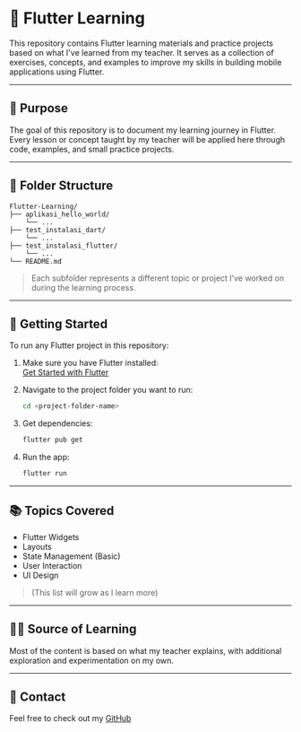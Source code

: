# 📱 Flutter Learning

This repository contains Flutter learning materials and practice projects based on what I've learned from my teacher. It serves as a collection of exercises, concepts, and examples to improve my skills in building mobile applications using Flutter.

---

## 📌 Purpose

The goal of this repository is to document my learning journey in Flutter. Every lesson or concept taught by my teacher will be applied here through code, examples, and small practice projects.

---

## 📂 Folder Structure

    Flutter-Learning/
    ├── aplikasi_hello_world/
        └── ...
    ├── test_instalasi_dart/
        └── ...
    ├── test_instalasi_flutter/
        └── ...
    └── README.md

> Each subfolder represents a different topic or project I’ve worked on during the learning process.

---

## 🚀 Getting Started

To run any Flutter project in this repository:

1. Make sure you have Flutter installed:  
   [Get Started with Flutter](https://docs.flutter.dev/get-started/install)

2. Navigate to the project folder you want to run:

    ```bash
    cd <project-folder-name>

3. Get dependencies:

    ```bash
    flutter pub get

4. Run the app:

    ```bash
    flutter run

---

## 📚 Topics Covered

- Flutter Widgets
- Layouts
- State Management (Basic)
- User Interaction
- UI Design

> (This list will grow as I learn more)

---

## 🧑‍🏫 Source of Learning

Most of the content is based on what my teacher explains, with additional exploration and experimentation on my own.

---

## 📧 Contact

Feel free to check out my [GitHub](https://github.com/Bama2262) 